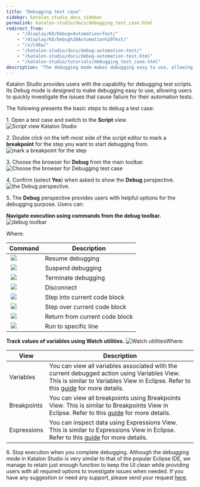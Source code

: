 ```yaml
---
title: "Debugging test case"
sidebar: katalon_studio_docs_sidebar
permalink: katalon-studio/docs/debugging_test_case.html
redirect_from:
    - "/display/KD/Debug+Automation+Test/"
    - "/display/KD/Debug%20Automation%20Test/"
    - "/x/C4Ew/"
    - "/katalon-studio/docs/debug-automation-test/"
    - "/katalon-studio/docs/debug-automation-test.html"
    - "/katalon-studio/tutorials/debugging_test_case.html"
description: "The debugging mode makes debugging easy to use, allowing users to quickly investigate the issues that cause failure for their automation tests."
---
```

Katalon Studio provides users with the capability for debugging test scripts. Its Debug mode is designed to make debugging easy to use, allowing users to quickly investigate the issues that cause failure for their automation tests.

The following presents the basic steps to debug a test case:

1\. Open a test case and switch to the **Script** view.
![Script view Katalon Studio](https://github.com/katalon-studio/docs-images/raw/master/katalon-studio/tutorials/debugging_test_case/Script-view.png)

2\. Double click on the left-most side of the script editor to mark a **breakpoint** for the step you want to start debugging from.
![mark a breakpoint for the step](https://github.com/katalon-studio/docs-images/raw/master/katalon-studio/tutorials/debugging_test_case/mark-a-breakpoint.png)

3\. Choose the browser for **Debug** from the main toolbar.
![Choose the browser for Debugging test case](https://github.com/katalon-studio/docs-images/raw/master/katalon-studio/tutorials/debugging_test_case/the-browser.png)

4\. Confirm (select **Yes**) when asked to show the **Debug** perspective.
![the Debug perspective.](https://github.com/katalon-studio/docs-images/raw/master/katalon-studio/tutorials/debugging_test_case/Debug-perspective.png)

5\. The **Debug** perspective provides users with helpful options for the debugging purpose. Users can:

**Navigate execution using commands from the debug toolbar.**
![debug toolbar](https://github.com/katalon-studio/docs-images/raw/master/katalon-studio/tutorials/debugging_test_case/Navigate-execution.png)

Where:

| Command | Description |
| --- | --- |
|  ![](https://github.com/katalon-studio/docs-images/raw/master/katalon-studio/tutorials/debugging_test_case/Resume-debugging.png) | Resume debugging |
|  ![](https://github.com/katalon-studio/docs-images/raw/master/katalon-studio/tutorials/debugging_test_case/Suspend-debugging.png) | Suspend debugging |
|  ![](https://github.com/katalon-studio/docs-images/raw/master/katalon-studio/tutorials/debugging_test_case/Terminate-debugging.png) | Terminate debugging |
|  ![](https://github.com/katalon-studio/docs-images/raw/master/katalon-studio/tutorials/debugging_test_case/Disconnect.png) | Disconnect |
|  ![](https://github.com/katalon-studio/docs-images/raw/master/katalon-studio/tutorials/debugging_test_case/Step-into-current-code-block.png) | Step into current code block |
|  ![](https://github.com/katalon-studio/docs-images/raw/master/katalon-studio/tutorials/debugging_test_case/Step-over-current-code-block.png) | Step over current code block |
|  ![](https://github.com/katalon-studio/docs-images/raw/master/katalon-studio/tutorials/debugging_test_case/Return-from-current-code-block.png) | Return from current code block |
|  ![](https://github.com/katalon-studio/docs-images/raw/master/katalon-studio/tutorials/debugging_test_case/Run-to-specific-line.png) | Run to specific line |

**Track values of variables using Watch utilities.**
![Watch utilities](https://github.com/katalon-studio/docs-images/raw/master/katalon-studio/tutorials/debugging_test_case/Watch-utilities.png)Where:

| View | Description |
| --- | --- |
| Variables | You can view all variables associated with the current debugged action using Variables View. This is similar to Variables View in Eclipse. Refer to this [guide](http://help.eclipse.org/luna/index.jsp?topic=%2Forg.eclipse.jdt.doc.user%2Freference%2Fviews%2Fexpressions%2Fref-expressions_view.htm) for more details. |
| Breakpoints | You can view all breakpoints using Breakpoints View. This is similar to Breakpoints View in Eclipse. Refer to this [guide](http://help.eclipse.org/luna/index.jsp?topic=%2Forg.eclipse.jdt.doc.user%2Freference%2Fviews%2Fexpressions%2Fref-expressions_view.htm) for more details. |
| Expressions | You can inspect data using Expressions View. This is similar to Expressions View in Eclipse. Refer to this [guide](http://help.eclipse.org/luna/index.jsp?topic=%2Forg.eclipse.jdt.doc.user%2Freference%2Fviews%2Fexpressions%2Fref-expressions_view.htm) for more details. |

6\. Stop execution when you complete debugging.
Although the debugging mode in Katalon Studio is very similar to that of the popular Eclipse IDE, we manage to retain just enough function to keep the UI clean while providing users with all required options to investigate issues when needed. If you have any suggestion or need any support, please send your request [here](https://www.katalon.com/#submit-ticket).